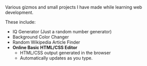 Various gizmos and small projects I have made while learning web development.

These include:
  - IQ Generator (Just a random number generator)
  - Background Color Changer
  - Random Wikipedia Article Finder
  - **Online Basic HTML/CSS Editor**
    - HTML/CSS output generated in the browser
    - Automatically updates as you type.
